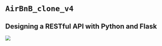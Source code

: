 # `AirBnB_clone_v4`



## Designing a RESTful API with Python and Flask

![](https://bykowski.pl/wp-content/uploads/2021/06/api-przyklad-dzialania-1.jpg)

